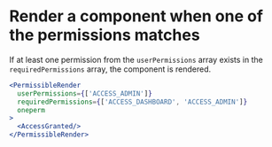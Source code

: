 # Render a component when one of the permissions matches

If at least one permission from the `userPermissions` array exists in the `requiredPermissions` array, the component is rendered.

```jsx render
<PermissibleRender
  userPermissions={['ACCESS_ADMIN']}
  requiredPermissions={['ACCESS_DASHBOARD', 'ACCESS_ADMIN']}
  oneperm
>
  <AccessGranted/>
</PermissibleRender>
```
